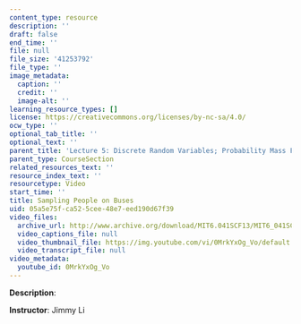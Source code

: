 ```yaml
---
content_type: resource
description: ''
draft: false
end_time: ''
file: null
file_size: '41253792'
file_type: ''
image_metadata:
  caption: ''
  credit: ''
  image-alt: ''
learning_resource_types: []
license: https://creativecommons.org/licenses/by-nc-sa/4.0/
ocw_type: ''
optional_tab_title: ''
optional_text: ''
parent_title: 'Lecture 5: Discrete Random Variables; Probability Mass Functions; Expectations'
parent_type: CourseSection
related_resources_text: ''
resource_index_text: ''
resourcetype: Video
start_time: ''
title: Sampling People on Buses
uid: 05a5e75f-ca52-5cee-48e7-eed190d67f39
video_files:
  archive_url: http://www.archive.org/download/MIT6.041SCF13/MIT6_041SCF13_Sampling_People_on_Buses_300k.mp4
  video_captions_file: null
  video_thumbnail_file: https://img.youtube.com/vi/0MrkYxOg_Vo/default.jpg
  video_transcript_file: null
video_metadata:
  youtube_id: 0MrkYxOg_Vo
---
```

**Description**:

**Instructor**: Jimmy Li
